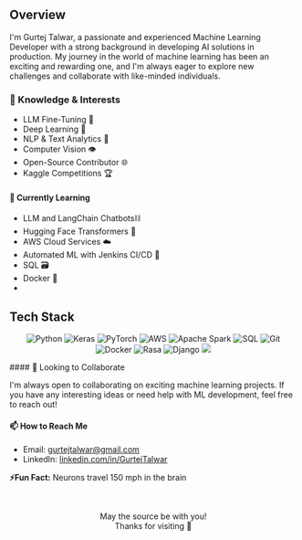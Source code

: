 ## Overview

I'm Gurtej Talwar, a passionate and experienced Machine Learning Developer with a strong background in developing AI solutions in production. My journey in the world of machine learning has been an exciting and rewarding one, and I'm always eager to explore new challenges and collaborate with like-minded individuals.

### 🔬 Knowledge & Interests

- LLM Fine-Tuning 🤖
- Deep Learning 🧠
- NLP & Text Analytics 📝
- Computer Vision 👁️
- Open-Source Contributor 🌐
- Kaggle Competitions 🏆

#### 🌱 Currently Learning

- LLM and LangChain Chatbots⛓️
- Hugging Face Transformers 🤗
- AWS Cloud Services ☁️
- Automated ML with Jenkins CI/CD 🚀
- SQL 🗃️
- Docker 🐳
- 
## Tech Stack
<p align="center">
  <img alt="Python" src="https://img.shields.io/badge/-Python-3776AB?style=flat&logo=python&logoColor=white" />
  <img alt="Keras" src="https://img.shields.io/badge/-Keras-D00000?style=flat&logo=keras&logoColor=white" />
  <img alt="PyTorch" src="https://img.shields.io/badge/-PyTorch-EE4C2C?style=flat&logo=pytorch&logoColor=white" />
  <img alt="AWS" src="https://img.shields.io/badge/-AWS-232F3E?style=flat&logo=amazon-aws&logoColor=white" />
  <img alt="Apache Spark" src="https://img.shields.io/badge/-Apache%20Spark-E25A1C?style=flat&logo=apache-spark&logoColor=white" />
  <img alt="SQL" src="https://img.shields.io/badge/-SQL-4479A1?style=flat&logo=mysql&logoColor=white" />
  <img alt="Git" src="https://img.shields.io/badge/-Git-F05032?style=flat&logo=git&logoColor=white" />
   <img alt="Docker" src="https://img.shields.io/badge/-Docker-2496ED?style=flat&logo=docker&logoColor=white" />
  <img alt="Rasa" src="https://img.shields.io/badge/-Rasa-1A1A1A?style=flat&logo=rasa&logoColor=white" />
  <img alt="Django" src="https://img.shields.io/badge/-Django-092E20?style=flat&logo=django&logoColor=white" />
  <img src="https://img.shields.io/badge/-Jenkins-D24939?style=flat&logo=jenkins&logoColor=white" />
</p>
#### 👯 Looking to Collaborate

I'm always open to collaborating on exciting machine learning projects. If you have any interesting ideas or need help with ML development, feel free to reach out!

#### 📫 How to Reach Me

- Email: gurtejtalwar@gmail.com
- LinkedIn: [linkedin.com/in/GurtejTalwar](https://www.linkedin.com/in/gurtejtalwar)

<b>⚡Fun Fact:</b> Neurons travel 150 mph in the brain

</br> 
<p align="center">
May the source be with you!
</br> 
Thanks for visiting 🚀
</p>

